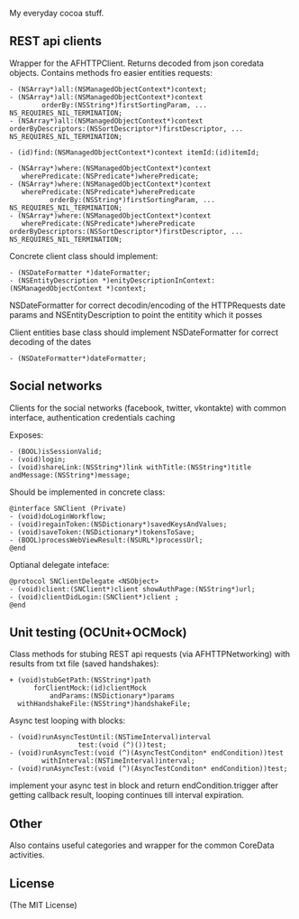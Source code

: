 My everyday cocoa stuff.

## REST api clients ##

Wrapper for the AFHTTPClient. Returns decoded from json coredata objects. Contains methods fro easier entities requests:

	- (NSArray*)all:(NSManagedObjectContext*)context;
	- (NSArray*)all:(NSManagedObjectContext*)context
			orderBy:(NSString*)firstSortingParam, ... NS_REQUIRES_NIL_TERMINATION;
	- (NSArray*)all:(NSManagedObjectContext*)context 
 	orderByDescriptors:(NSSortDescriptor*)firstDescriptor, ... NS_REQUIRES_NIL_TERMINATION;

	- (id)find:(NSManagedObjectContext*)context itemId:(id)itemId;

	- (NSArray*)where:(NSManagedObjectContext*)context 
	   wherePredicate:(NSPredicate*)wherePredicate;
	- (NSArray*)where:(NSManagedObjectContext*)context 
	   wherePredicate:(NSPredicate*)wherePredicate 
	   		  orderBy:(NSString*)firstSortingParam, ... NS_REQUIRES_NIL_TERMINATION;
	- (NSArray*)where:(NSManagedObjectContext*)context 
	   wherePredicate:(NSPredicate*)wherePredicate 
   	orderByDescriptors:(NSSortDescriptor*)firstDescriptor, ... NS_REQUIRES_NIL_TERMINATION;

Concrete client class should implement:
	
	- (NSDateFormatter *)dateFormatter;
	- (NSEntityDescription *)enityDescriptionInContext:(NSManagedObjectContext *)context;

NSDateFormatter for correct decodin/encoding of the HTTPRequests date params and NSEntityDescription to point the entitity which it posses

Client entities base class should implement NSDateFormatter for correct decoding of the dates

	- (NSDateFormatter*)dateFormatter;

## Social networks ##

Clients for the social networks (facebook, twitter, vkontakte) with common interface, authentication credentials caching

Exposes:

	- (BOOL)isSessionValid;
	- (void)login;
	- (void)shareLink:(NSString*)link withTitle:(NSString*)title andMessage:(NSString*)message;

Should be implemented in concrete class:

	@interface SNClient (Private)
	- (void)doLoginWorkflow;
	- (void)regainToken:(NSDictionary*)savedKeysAndValues;
	- (void)saveToken:(NSDictionary*)tokensToSave;
	- (BOOL)processWebViewResult:(NSURL*)processUrl;
	@end

Optianal delegate inteface:

	@protocol SNClientDelegate <NSObject>
	- (void)client:(SNClient*)client showAuthPage:(NSString*)url;
	- (void)clientDidLogin:(SNClient*)client ;
	@end

## Unit testing (OCUnit+OCMock) ##

Class methods for stubing REST api requests (via AFHTTPNetworking) with results from txt file (saved handshakes):

	+ (void)stubGetPath:(NSString*)path 
	      forClientMock:(id)clientMock
	          andParams:(NSDictionary*)params 
	  withHandshakeFile:(NSString*)handshakeFile;

Async test looping with blocks:

	- (void)runAsyncTestUntil:(NSTimeInterval)interval 
                     test:(void (^)())test;
	- (void)runAsyncTest:(void (^)(AsyncTestConditon* endCondition))test 
	        withInterval:(NSTimeInterval)interval;
	- (void)runAsyncTest:(void (^)(AsyncTestConditon* endCondition))test;

implement your async test in block and return endCondition.trigger after getting callback result, looping continues till interval expiration.

## Other ##

Also contains useful categories and wrapper for the common CoreData activities.

## License ##

(The MIT License)